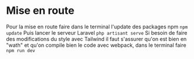 # Mise en route

Pour la mise en route faire dans le terminal l'update des packages npm `npm update`
Puis lancer le serveur Laravel `php artisant serve`
Si besoin de faire des modifications du style avec Tailwind il faut s'assurer qu'on est bien en "wath" et qu'on compile bien le code avec webpack, dans le terminal faire `npm run dev`
